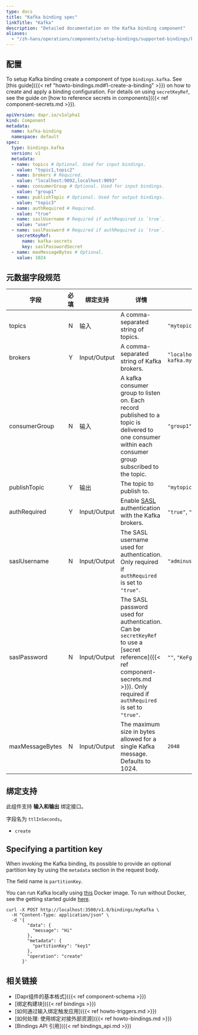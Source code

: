 ```yaml
---
type: docs
title: "Kafka binding spec"
linkTitle: "Kafka"
description: "Detailed documentation on the Kafka binding component"
aliases:
  - "/zh-hans/operations/components/setup-bindings/supported-bindings/kafka/"
---
```


## 配置

To setup Kafka binding create a component of type `bindings.kafka`. See [this guide]({{< ref "howto-bindings.md#1-create-a-binding" >}}) on how to create and apply a binding configuration. For details on using `secretKeyRef`, see the guide on [how to reference secrets in components]({{< ref component-secrets.md >}}).

```yaml
apiVersion: dapr.io/v1alpha1
kind: Component
metadata:
  name: kafka-binding
  namespace: default
spec:
  type: bindings.kafka
  version: v1
  metadata:
  - name: topics # Optional. Used for input bindings.
    value: "topic1,topic2"
  - name: brokers # Required.
    value: "localhost:9092,localhost:9093"
  - name: consumerGroup # Optional. Used for input bindings.
    value: "group1"
  - name: publishTopic # Optional. Used for output bindings.
    value: "topic3"
  - name: authRequired # Required.
    value: "true"
  - name: saslUsername # Required if authRequired is `true`.
    value: "user"
  - name: saslPassword # Required if authRequired is `true`.
    secretKeyRef:
      name: kafka-secrets
      key: saslPasswordSecret
  - name: maxMessageBytes # Optional.
    value: 1024
```

## 元数据字段规范

| 字段              | 必填 | 绑定支持         | 详情                                                                                                                                                                                  | Example                                                    |
| --------------- |:--:| ------------ | ----------------------------------------------------------------------------------------------------------------------------------------------------------------------------------- | ---------------------------------------------------------- |
| topics          | N  | 输入           | A comma-separated string of topics.                                                                                                                                                 | `"mytopic1,topic2"`                                        |
| brokers         | Y  | Input/Output | A comma-separated string of Kafka brokers.                                                                                                                                          | `"localhost:9092,dapr-kafka.myapp.svc.cluster.local:9093"` |
| consumerGroup   | N  | 输入           | A kafka consumer group to listen on. Each record published to a topic is delivered to one consumer within each consumer group subscribed to the topic.                              | `"group1"`                                                 |
| publishTopic    | Y  | 输出           | The topic to publish to.                                                                                                                                                            | `"mytopic"`                                                |
| authRequired    | Y  | Input/Output | Enable [SASL](https://en.wikipedia.org/wiki/Simple_Authentication_and_Security_Layer) authentication with the Kafka brokers.                                                        | `"true"`, `"false"`                                        |
| saslUsername    | N  | Input/Output | The SASL username used for authentication. Only required if `authRequired` is set to `"true"`.                                                                                      | `"adminuser"`                                              |
| saslPassword    | N  | Input/Output | The SASL password used for authentication. Can be `secretKeyRef` to use a [secret reference]({{< ref component-secrets.md >}}). Only required if `authRequired` is set to `"true"`. | `""`, `"KeFg23!"`                                          |
| maxMessageBytes | N  | Input/Output | The maximum size in bytes allowed for a single Kafka message. Defaults to 1024.                                                                                                     | `2048`                                                     |

## 绑定支持

此组件支持 **输入和输出** 绑定接口。

字段名为 `ttlInSeconds`。

- `create`

## Specifying a partition key

When invoking the Kafka binding, its possible to provide an optional partition key by using the `metadata` section in the request body.

The field name is `partitionKey`.

You can run Kafka locally using [this](https://github.com/wurstmeister/kafka-docker) Docker image. To run without Docker, see the getting started guide [here](https://kafka.apache.org/quickstart).

```shell
curl -X POST http://localhost:3500/v1.0/bindings/myKafka \
  -H "Content-Type: application/json" \
  -d '{
        "data": {
          "message": "Hi"
        },
        "metadata": {
          "partitionKey": "key1"
        },
        "operation": "create"
      }'
```

## 相关链接

- [Dapr组件的基本格式]({{< ref component-schema >}})
- [绑定构建块]({{< ref bindings >}})
- [如何通过输入绑定触发应用]({{< ref howto-triggers.md >}})
- [如何处理: 使用绑定对接外部资源]({{< ref howto-bindings.md >}})
- [Bindings API 引用]({{< ref bindings_api.md >}})

